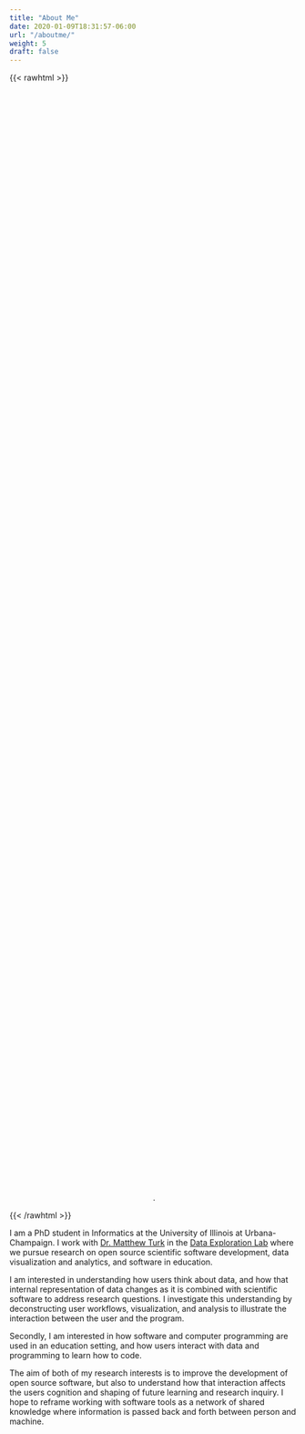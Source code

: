 ```yaml
---
title: "About Me"
date: 2020-01-09T18:31:57-06:00
url: "/aboutme/"
weight: 5
draft: false
---
```


{{< rawhtml >}}
  <p>
    <embed src="/images/swalkow_dec2020.jpg" width="50%" height="50%">.
  </p>
{{< /rawhtml >}}

I am a PhD student in Informatics at the University of Illinois at Urbana-Champaign. I work with [Dr. Matthew Turk](https://matthewturk.github.io/#about) in the [Data Exploration Lab](https://data-exp-lab.github.io/) where we pursue research on open source scientific software development, data visualization and analytics, and software in education.

I am interested in understanding how users think about data, and how that internal representation of data changes as it is combined with scientific software to address research questions. I investigate this understanding by deconstructing user workflows, visualization, and analysis to illustrate the interaction between the user and the program.

Secondly, I am interested in how software and computer programming are used in an education setting, and how users interact with data and programming to learn how to code.

The aim of both of my research interests is to improve the development of open source software, but also to understand how that interaction affects the users cognition and shaping of future learning and research inquiry. I hope to reframe working with software tools as a network of shared knowledge where information is passed back and forth between person and machine.
